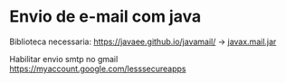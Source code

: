 <h1>Envio de e-mail com java</h1>

Biblioteca necessaria:
https://javaee.github.io/javamail/ -> <a href="https://github.com/javaee/javamail/releases/download/JAVAMAIL-1_6_2/javax.mail.jar">javax.mail.jar</a>

Habilitar envio smtp no gmail
https://myaccount.google.com/lesssecureapps
